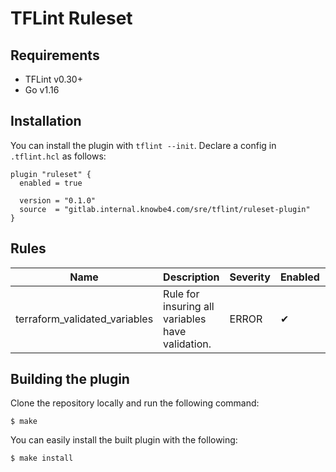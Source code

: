 # TFLint Ruleset


## Requirements

- TFLint v0.30+
- Go v1.16

## Installation

You can install the plugin with `tflint --init`. Declare a config in `.tflint.hcl` as follows:

```hcl
plugin "ruleset" {
  enabled = true

  version = "0.1.0"
  source  = "gitlab.internal.knowbe4.com/sre/tflint/ruleset-plugin"
}
```

## Rules

|Name|Description|Severity|Enabled|Link|
| --- | --- | --- | --- | --- |
|terraform_validated_variables|Rule for insuring all variables have validation.|ERROR|✔||

## Building the plugin

Clone the repository locally and run the following command:

```
$ make
```

You can easily install the built plugin with the following:

```
$ make install
```
